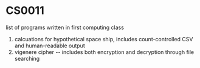 # CS0011

list of programs written in first computing class

1. calcuations for hypothetical space ship, includes count-controlled CSV and human-readable output
2. vigenere cipher -- includes both encryption and decryption through file searching  
